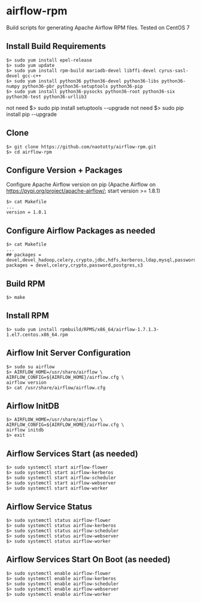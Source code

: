 # airflow-rpm

Build scripts for generating Apache Airflow RPM files.
Tested on CentOS 7

## Install Build Requirements
```
$> sudo yum install epel-release
$> sudo yum update
$> sudo yum install rpm-build mariadb-devel libffi-devel cyrus-sasl-devel gcc-c++
$> sudo yum install python36 python36-devel python36-libs python36-numpy python36-pbr python36-setuptools python36-pip
$> sudo yum install python36-pysocks python36-root python36-six python36-test python36-urllib3
```
not need $> sudo pip install setuptools --upgrade
not need $> sudo pip install pip --upgrade

## Clone 
```
$> git clone https://github.com/naototty/airflow-rpm.git
$> cd airflow-rpm
```

## Configure Version + Packages
Configure Apache Airflow version on pip
(Apache Airflow on https://pypi.org/project/apache-airflow/; start version >= 1.8.1)
```
$> cat Makefile
...
version = 1.8.1
```

## Configure Airflow Packages as needed
```
$> cat Makefile
...
## packages = devel,devel_hadoop,celery,crypto,jdbc,hdfs,kerberos,ldap,mysql,password,postgres,rabbitmq
packages = devel,celery,crypto,password,postgres,s3
```

## Build RPM
```
$> make
```

## Install RPM
```
$> sudo yum install rpmbuild/RPMS/x86_64/airflow-1.7.1.3-1.el7.centos.x86_64.rpm
```

## Airflow Init Server Configuration
```
$> sudo su airflow
$> AIRFLOW_HOME=/usr/share/airflow \
AIRFLOW_CONFIG=${AIRFLOW_HOME}/airflow.cfg \
airflow version
$> cat /usr/share/airflow/airflow.cfg
```

## Airflow InitDB
```
$> AIRFLOW_HOME=/usr/share/airflow \
AIRFLOW_CONFIG=${AIRFLOW_HOME}/airflow.cfg \
airflow initdb
$> exit
```

## Airflow Services Start (as needed)
```
$> sudo systemctl start airflow-flower
$> sudo systemctl start airflow-kerberos
$> sudo systemctl start airflow-scheduler
$> sudo systemctl start airflow-webserver
$> sudo systemctl start airflow-worker
```

## Airflow Service Status
```
$> sudo systemctl status airflow-flower
$> sudo systemctl status airflow-kerberos
$> sudo systemctl status airflow-scheduler
$> sudo systemctl status airflow-webserver
$> sudo systemctl status airflow-worker
```

## Airflow Services Start On Boot (as needed)
```
$> sudo systemctl enable airflow-flower
$> sudo systemctl enable airflow-kerberos
$> sudo systemctl enable airflow-scheduler
$> sudo systemctl enable airflow-webserver
$> sudo systemctl enable airflow-worker
```


